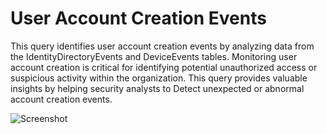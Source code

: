 # User Account Creation Events
This query identifies user account creation events by analyzing data from the IdentityDirectoryEvents and DeviceEvents tables.
Monitoring user account creation is critical for identifying potential unauthorized access or suspicious activity within the organization. This query provides valuable insights by helping security analysts to Detect unexpected or abnormal account creation events.

![Screenshot](https://github.com/user-attachments/assets/1d4a1378-e3b5-49d4-89bc-9fc991793a3a)
